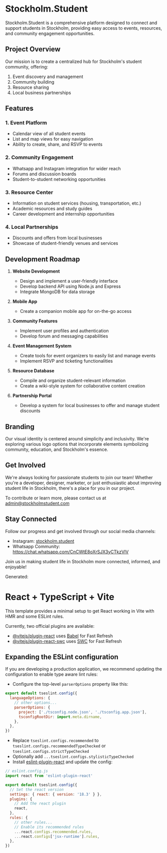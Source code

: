 # Stockholm.Student

Stockholm.Student is a comprehensive platform designed to connect and support students in Stockholm, providing easy access to events, resources, and community engagement opportunities.

## Project Overview

Our mission is to create a centralized hub for Stockholm's student community, offering:

1. Event discovery and management
2. Community building
3. Resource sharing
4. Local business partnerships

## Features

### 1. Event Platform

- Calendar view of all student events
- List and map views for easy navigation
- Ability to create, share, and RSVP to events

### 2. Community Engagement

- Whatsapp and Instagram integration for wider reach
- Forums and discussion boards
- Student-to-student networking opportunities

### 3. Resource Center

- Information on student services (housing, transportation, etc.)
- Academic resources and study guides
- Career development and internship opportunities

### 4. Local Partnerships

- Discounts and offers from local businesses
- Showcase of student-friendly venues and services

## Development Roadmap

1. **Website Development**

   - Design and implement a user-friendly interface
   - Develop backend API using Node.js and Express
   - Integrate MongoDB for data storage

2. **Mobile App**

   - Create a companion mobile app for on-the-go access

3. **Community Features**

   - Implement user profiles and authentication
   - Develop forum and messaging capabilities

4. **Event Management System**

   - Create tools for event organizers to easily list and manage events
   - Implement RSVP and ticketing functionalities

5. **Resource Database**

   - Compile and organize student-relevant information
   - Create a wiki-style system for collaborative content creation

6. **Partnership Portal**
   - Develop a system for local businesses to offer and manage student discounts

## Branding

Our visual identity is centered around simplicity and inclusivity. We're exploring various logo options that incorporate elements symbolizing community, education, and Stockholm's essence.

## Get Involved

We're always looking for passionate students to join our team! Whether you're a developer, designer, marketer, or just enthusiastic about improving student life in Stockholm, there's a place for you in our project.

To contribute or learn more, please contact us at admin@stockholmstudent.com

## Stay Connected

Follow our progress and get involved through our social media channels:

- Instagram: [stockholm.student](https://www.instagram.com/stockholm.student?igsh=MjV3b2pkNHlzeWsz)
- Whatsapp Community: https://chat.whatsapp.com/CnCWtE8oXrSJX3yCTkzVlV

Join us in making student life in Stockholm more connected, informed, and enjoyable!

Generated:

# React + TypeScript + Vite

This template provides a minimal setup to get React working in Vite with HMR and some ESLint rules.

Currently, two official plugins are available:

- [@vitejs/plugin-react](https://github.com/vitejs/vite-plugin-react/blob/main/packages/plugin-react/README.md) uses [Babel](https://babeljs.io/) for Fast Refresh
- [@vitejs/plugin-react-swc](https://github.com/vitejs/vite-plugin-react-swc) uses [SWC](https://swc.rs/) for Fast Refresh

## Expanding the ESLint configuration

If you are developing a production application, we recommend updating the configuration to enable type aware lint rules:

- Configure the top-level `parserOptions` property like this:

```js
export default tseslint.config({
  languageOptions: {
    // other options...
    parserOptions: {
      project: ['./tsconfig.node.json', './tsconfig.app.json'],
      tsconfigRootDir: import.meta.dirname,
    },
  },
})
```

- Replace `tseslint.configs.recommended` to `tseslint.configs.recommendedTypeChecked` or `tseslint.configs.strictTypeChecked`
- Optionally add `...tseslint.configs.stylisticTypeChecked`
- Install [eslint-plugin-react](https://github.com/jsx-eslint/eslint-plugin-react) and update the config:

```js
// eslint.config.js
import react from 'eslint-plugin-react'

export default tseslint.config({
  // Set the react version
  settings: { react: { version: '18.3' } },
  plugins: {
    // Add the react plugin
    react,
  },
  rules: {
    // other rules...
    // Enable its recommended rules
    ...react.configs.recommended.rules,
    ...react.configs['jsx-runtime'].rules,
  },
})
```
